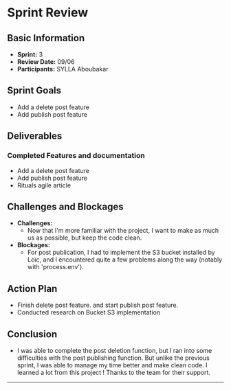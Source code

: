 # Sprint Review

## Basic Information

- **Sprint:** 3
- **Review Date:** 09/06
- **Participants:** SYLLA Aboubakar

## Sprint Goals

- Add a delete post feature
- Add publish post feature

## Deliverables

### Completed Features and documentation

- Add a delete post feature
- Add publish post feature
- Rituals agile article

## Challenges and Blockages

- **Challenges:**
  - Now that I'm more familiar with the project, I want to make as much us as possible, but keep the code clean.
- **Blockages:**
  - For post publication, I had to implement the S3 bucket installed by Loïc, and I encountered quite a few problems along the way (notably with 'process.env').

## Action Plan

- Finish delete post feature. and start publish post feature.
- Conducted research on Bucket S3 implementation

## Conclusion

- I was able to complete the post deletion function, but I ran into some difficulties with the post publishing function. But unlike the previous sprint, I was able to manage my time better and make clean code. I learned a lot from this project ! Thanks to the team for their support.

---
